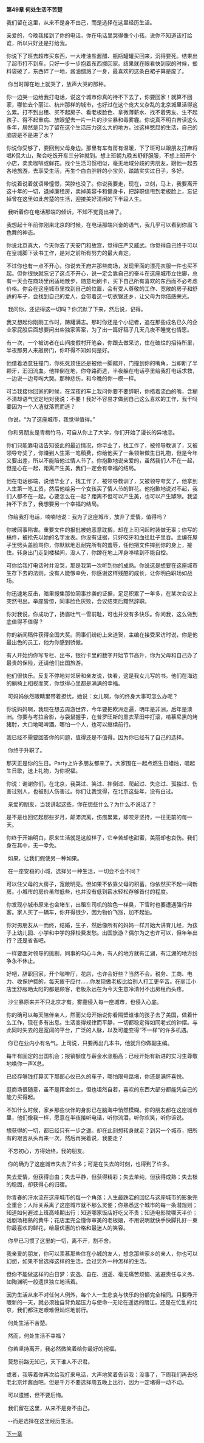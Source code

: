 **第49章 何处生活不苦楚**

  我们留在这里，从来不是身不由己，而是选择在这里经历生活。 

​    亲爱的，今晚我接到了你的电话，你在电话里哭得像个小孩。说你不知道该打给谁，所以只好还是打给我。 

​    你说下了班去超市买东西，一大堆油盐酱醋、瓶瓶罐罐买回来，沉得要死。结果出了超市打不到车，只好一步一步抱着东西挪回家。结果就在眼看快到家的时候，塑料袋破了，东西碎了一地，酱油醋溅了一身，最喜欢的这条白裙子算是废了。 

​    你当时蹲在地上就哭了，放声大哭的那种。 

​    你一边哭一边给我打电话，说这个城市你真的待不下去了，你要回家！就算不回家，哪怕去个丽江、杭州那样的城市，也好过在这个庞大又杂乱的北京城里活得这么累。打不到出租、买不起房子、看老板脸色、拿微薄薪水、找不着男友、生不起孩子、得不起重病、放眼望去一片一片的沙尘暴和毒雾霾。你说真不明白苦读这么多年，居然是只为了留在这个生活压力这么大的地方，过这样憋屈的生活，自己的脑袋是不是进了水？ 

​    你说你受够了，要回到父母身边。那里有车有房有温暖，下了班可以跟朋友打麻将唱K侃大山，聚会吃饭开车三分钟就到。想上班朝九晚五舒舒服服，不想上班开个小店，卖卖咖啡或鲜花。找个生活习惯相似，毫无地域分歧的男朋友，跟他一起去各地旅游，去享受生活，再生个白白胖胖的小宝贝，踏踏实实过日子，多好。 

​    你说着说着就语带憧憬，哭腔也没了。你说我要走，现在，立刻，马上，我要离开这十年的一切，退掉廉租房，卖掉美容卡和健身卡，把辞职信甩到老板脸上，忘记掉曾在这里如此苦楚的生活，迎接美好清闲的下半段人生。 

​    我听着你在电话那端的倾诉，不知不觉竟出神了。 

​    我想起十年前你刚来北京的时候，在电话那端兴奋的语气，我几乎可以看到你眉飞色舞的神态。 

​    你说北京真大，今天你去了天安门和故宫，觉得庄严又威武。你觉得自己终于可以在皇城脚下读书工作，是对之前所有努力的最大肯定。 

​    不过你也有一点不开心，你说去王府井那些商场，发现里面的漂亮衣服一件也买不起。但你很快就忘记了这点不开心，说一定会靠自己的奋斗在这座城市立住脚，总有一天会在商场里闲适地散步，随意地刷卡，买下自己所有喜欢的东西而不必考虑价格。你会在这座城市里找到自己的位置，会有受人尊敬的工作、宽敞的房子和舒适的车子，会找到自己的爱人，会带着这一切衣锦还乡，让父母为你倍感荣光。 

​    我问你，还记得这一切吗？你沉默了下来，然后说，记得。 

​    我又想起你刚刚工作时，踌躇满志。那时你还是个小记者，追在那些成名已久的企业家屁股后面想要问出些独家答案，为了出一篇好稿子几天几夜不睡觉也情愿。 

​    有一次，一个被访者在山间度假村开笔会，你跟去做采访，住在破烂的招待所里，半夜那男人来敲房门，你吓得不知如何是好。 

​    他借着酒意狂撞门，你死死顶住还是被他一脚踹开，门撞到你的嘴角，当即断了半颗牙，汩汩流血。他摔倒在地，你夺路而逃，半夜躲在电话亭里给我打电话求救，一边说一边号啕大哭。那种悲伤，和今晚的你一模一样。 

​    可当我接你回家的时候，在深夜的车上我问你要不要辞职，你捂着流血的嘴，含糊不清却语气坚定地对我说：不要！我好不容易才做到自己这么喜欢的工作，我干吗要因为一个人渣就落荒而逃？ 

​    你说，“为了这座城市，我觉得值得。” 

​    你和男朋友是青梅竹马，可自从你上了大学，你们开始了漫长的异地恋。 

​    你们只能靠电话告知彼此的最近情况，你毕业了，找工作了，被领导教训了，又被领导夸奖了，你赚到人生第一笔稿费，你给他买了一条领带做生日礼物，但是今年又要出差，所以不能陪他过情人节了。你抱歉地说亲爱的，虽然我们人不在一起，但是心在一起，距离产生美，我们一定会有幸福的结局。 

​    他在电话那端，说他毕业了，找工作了，被领导教训了，又被领导夸奖了，他拿到人生第一笔工资，然后他给另一个女孩买了情人节的鲜花。他抱歉地说对不起，我们人都不在一起，心要怎么在一起？距离不但可以产生美，也可以产生罅隙。我坚持不下去了，我想要另一个幸福的结局。 

​    你给我打电话，喃喃地说：我为了这座城市，放弃了爱情，值得吗？ 

​    你被同事陷害。重要文件的报批被她恶意耽搁，却在上司问起时装做无辜；你写的稿件，被抢先以她的名字发表。你没有证据，只好咬牙和血往肚子里吞。主编在屋子里劈头盖脸骂你，你默默地忍耐完所有的羞辱，任他把文件摔到你的身上，接住。转身出门走到楼梯间，没人了，你蹲在地上浑身哆嗦到不能自控。 

​    可你给我打电话时并没哭，那是我第一次听到你的成熟。你说这是想要在这座城市生存下去的法则，没有人能够幸免，你感谢这样残酷的成长，让你明白职场如战场。 

​    你迅速地反击，暗里搜集那位同事抄袭的证据，足足积累了一年多，在某次会议上突然甩出。举座皆惊，同事脸色灰败，会议结束后黯然辞职。 

​    你对我说，你成功了，扬眉吐气一雪前耻，可也并没有多快乐。你问我，这么做到底值得不值得？ 

​    你的新闻稿件获得全国大奖。同事们纷纷上来道贺，主编在接受采访时说，你是他最出色的员工，他为你感到骄傲。 

​    有人开始约你写专栏、出书，银行卡里的数字开始节节高升，你为父母和自己办了最贵的保险，还请他们出国旅游。 

​    他们很快乐。反复不停地对邻居和亲友说，快看，这是我女儿写的书。他们在海边的躺椅上相视而笑，你觉得心里都是满满的幸福。 

​    可妈妈依然眼睛里带着担忧，她说：女儿啊，你的终身大事可怎么办呢？ 

​    你说妈妈啊，我现在想去周游世界，今年要把欧洲走遍，明年是非洲，后年是澳洲。你要与考拉合影，与袋鼠握手，在普罗旺斯的熏衣草田中打滚，啃慕尼黑的烤猪肘，大口地喝啤酒。哪怕一个人，也可以继续前行。 

​    我已经不需要回答你的问题，值得还是不值得。因为你已经有了自己的选择。

​    你终于升职了。 

​    那天正是你的生日。Party上许多朋友都来了。大家围在一起点燃生日蜡烛，唱起生日歌，送上礼物，为你祝福。 

​    你说：谢谢你们，在北京，我哭过、笑过、摔倒过、爬起过、失恋过、孤独过、伤害过别人，也被别人伤害过。你们让我觉得，在北京这些年，没有白过。 

​    亲爱的朋友，当我讲起这些，你在想些什么？为什么不说话了？ 

​    是不是也回忆起那些岁月，颠沛流离，伤痕累累，却咬牙坚持，一往无前的每一天。 

​    你终于开始明白，原来生活就是这般样子，它辛苦却也甜蜜，美丽却也哀伤。我们身在其中，无一幸免。 

​    如果，让我们假使另一种如果。 

​    在一座安稳的小城，选择另一种生活，一切会不会不同？ 

​    可以住父母的大房子，宽敞明亮。但如果不依靠父母的积蓄，你依然买不起一间新房。小城市的房价虽然低些，也并没有低到薪水轻松存够首付的程度。 

​    你发现小城市原来也会堵车，出租车司机的脸色一样臭，下雪时也要遭遇强行并客。家人买了一辆车，你开得很少，因为物价飞涨，加不起油。 

​    你对男朋友从一而终，结婚，生子，然后像所有的妈妈一样开始大讲育儿经，为孩子上幼儿园、小学和中学的择校费发愁。出国旅游？偶尔为之也许可以，但年年出行？还是省省吧。 

​    一样要面对领导的挑剔，同事的勾心斗角，有人的地方就有江湖，有江湖的地方纷争永不休止。 

​    好吧，辞职回家，开个咖啡厅，花店，也许会好些？当然不会。税务、工商、电力、收保护费的，每天疲于应付……你发现做老板比给别人打工更辛苦。在丽江小店里舒服晒太阳的都是顾客，老板永远在为今天生意冷清付不出房租而头疼。 

​    沙尘暴原来并不只北京才有。雾霾侵入每一座城市，也侵入心底。 

​    你的确可以每天陪伴亲人，然而父母开始说你看隔壁谁谁的孩子去了美国，做着什么工作，现在多有出息。生活变得规律而平静，一切都稳定得如同老式的钟摆。与此同时失去的是宽阔的平台，广泛的人脉，以及可能变得“不一样”的许多机遇。 

​    你已在业内小有名气。上司说，只要再出几本书，他就升你做副主编。 

​    每年有固定的出国机会；报销额度与薪金水涨船高；已经开始有新进的实习生尊敬地唤你一声X总。 

​    已经存够钱打算买下那部心仪已久的车子，哪怕限号路堵，你还是满怀喜悦。

​    逛商场很随意，虽不是挥金如土，但也坦然自若，喜欢的东西大部分都能凭自己的能力买得起。 

​    不知什么时候，家乡那些伙伴的身影已在脑海中悄然模糊。你的朋友都在这座城市里，他们像我一样，愿意在半夜接听电话，听你流泪，听你欢笑，听你诉说。 

​    想获得的一切，都已经只有一步之遥。却在此刻想转身就走？到另一个城市，把所有的艰苦从头再来一次，然后再哭着说，我要走？ 

​    不忘初心，方得始终，我的朋友。 

​    你的确为了这座城市失去了许多；可是在失去的时刻，也得到了许多。 

​    失去爱情，但获得自由；失去平静，但获得精彩；失去单纯，但获得成熟；失去根的稳固，却获得心的归宿。 

​    你青春的汗水流在这座城市的每一个角落；人生最跌宕的回忆与这座城市的影象完全重合；人际关系离了这座城市就不那么灵便；你熟悉这个城市的每一条潜规则；知道如何避过上班高峰期出行；知道哪家饭店好吃又不贵；知道电影院哪天半价；话剧场相熟的黄牛；花店里完全懂你审美的老板娘，不用说明就快手快脚扎好一束你最喜欢的鲜花，给最优惠的价格和最迷人的笑容。 

​    你早已习惯了这里的一切，离不开，割不舍。 

​    我亲爱的朋友，你可以羡慕那些住在小城的友人，想念那些家乡的亲人，你也可以幻想，如果不曾选择这样的生活，会过另外一种怎样的生活。 

​    但你不能做这样的白日梦：安逸、自在、逍遥、毫无痛苦烦恼、逃避责任与义务、如陶渊明一般遗世独立地活着。 

​    因为生活从来不对任何人例外，每个人一生悲哀与快乐的份额完全相同。只要睁开眼新的一天，就必须独自背负起压力与使命--无论在遥远的丽江，还是在忙乱的北京，我们都注定艰难但灿烂地前行。 

​    何处生活不苦楚。 

​    然而，何处生活不幸福？ 

​    你若坚持离开，我必然微笑着给你最好的祝福。 

​    莫愁前路无知己，天下谁人不识君。 

​    或者，我等着你再次给我打来电话，大声地笑着告诉我：没事了，下周我们再去吃老北京炸酱面吧。但是千万不要选择周五晚上出行，因为一定堵得一动不动。 

​    可以遗憾，但不要后悔。 

​    我们留在这里，从来不是身不由己。 

​    --而是选择在这里经历生活。  



[下一章](https://github.com/LiQinglin007/liqinglin/blob/master/%E4%B8%80%E5%88%87%E9%83%BD%E6%98%AF%E6%9C%80%E5%A5%BD%E7%9A%84%E5%AE%89%E6%8E%92/%E7%AC%AC50%E7%AB%A0%20%E4%BD%A0%E8%B8%AE%E8%B5%B7%E8%84%9A%EF%BC%8C%E4%BB%8D%E7%84%B6%E7%9C%8B%E4%B8%8D%E5%88%B0%E6%88%91%E7%9A%84%E5%A5%BD.md) 